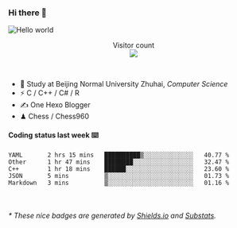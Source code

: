 ### Hi there 👋


<img src="https://raw.githubusercontent.com/sagar-viradiya/sagar-viradiya/master/resources/banner.png" alt="Hello world">
<p align="center"> 
  Visitor count<br/>
  <img src="https://profile-counter.glitch.me/youszoe/count.svg" />
</p>

<br/>


- 🍻  Study at Beijing Normal University Zhuhai, _Computer Science_
- ⚡  C / C++ / C# / R
- ✍️  One Hexo Blogger
- ♟  Chess / Chess960 


#### Coding status last week ⌨️

<!--START_SECTION:waka-->
```text
YAML       2 hrs 15 mins   ██████████▒░░░░░░░░░░░░░░   40.77 % 
Other      1 hr 47 mins    ████████░░░░░░░░░░░░░░░░░   32.47 % 
C++        1 hr 18 mins    ██████░░░░░░░░░░░░░░░░░░░   23.60 % 
JSON       5 mins          ▒░░░░░░░░░░░░░░░░░░░░░░░░   01.73 % 
Markdown   3 mins          ▒░░░░░░░░░░░░░░░░░░░░░░░░   01.16 % 
```
<!--END_SECTION:waka-->

<br/>
<center><img src="http://ghchart.rshah.org/409ba5/yousazoe" alt="" /></center>


<h6>* These nice badges are generated by <a href="https://shields.io/">Shields.io</a> and <a href="https://github.com/spencerwooo/Substats">Substats</a>.</h6>
